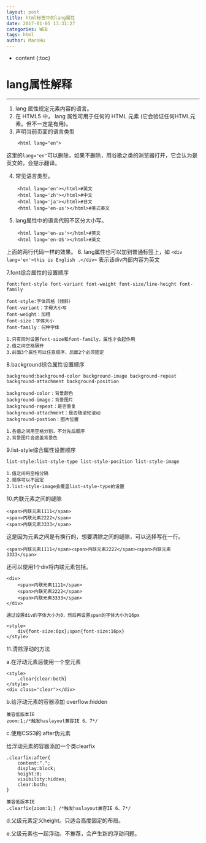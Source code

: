 ```yaml
---
layout: post
title: html标签中的lang属性
date: 2017-01-05 13:31:27
categories: WEB
tags: html
author: MarsHu
---
```


* content
{:toc}

# lang属性解释 #
----------
1. lang 属性规定元素内容的语言。
2. 在 HTML5 中， lang 属性可用于任何的 HTML 元素 (它会验证任何HTML元素。但不一定是有用)。
3. 声明当前页面的语言类型
```
	<html lang="en">
```
这里的`lang="en"`可以删除，如果不删除，用谷歌之类的浏览器打开，它会认为是英文的，会提示翻译。




4. 常见语言类型。
```
	<html lang='en'></html>#英文
	<html lang='zh'></html>#中文
	<html lang='ja'></html>#日文
	<html lang='en-us'></html>#美式英文
```
5. lang属性中的语言代码不区分大小写。
```
	<html lang='en-us'></html>#英文
	<html lang='en-US'></html>#英文
```
上面的两行代码一样的效果。
6. lang属性也可以加到普通标签上，如
	```
	<div lang='en'>this is English .</div>
	```
表示该div内部内容为英文

7.font综合属性的设置顺序

	font:font-style font-variant font-weight font-size/line-height font-family

	font-style:字体风格（倾斜）
	font-variant：字母大小写
	font-weight：加粗
	font-size：字体大小
	font-family：何种字体

	1.只有同时设置font-size和font-family，属性才会起作用
	2.值之间空格隔开
	3.前面3个属性可以任意顺序，后面2个必须固定

8.background综合属性设置顺序

	background:background-color background-image background-repeat background-attachment background-position 

	background-color：背景颜色
	background-image：背景图片
	background-repeat：是否重复
	background-attachment：是否随滚轮滚动
	background-postion：图片位置

	1.各值之间用空格分割，不分先后顺序
	2.背景图片会遮盖背景色

9.list-style综合属性设置顺序

	list-style:list-style-type list-style-position list-style-image

	1.值之间用空格分隔
	2.顺序可以不固定
	3.list-style-image会覆盖list-style-type的设置

10.内联元素之间的缝隙

	<span>内联元素1111</span>
	<span>内联元素2222</span>
	<span>内联元素3333</span>

这是因为元素之间是有换行的，想要清除之间的缝隙，可以选择写在一行。

	<span>内联元素1111</span><span>内联元素2222</span><span>内联元素3333</span>

还可以使用1个div将内联元素包括。

	<div>
		<span>内联元素1111</span>
		<span>内联元素2222</span>
		<span>内联元素3333</span>
	</div>

	通过设置div的字体大小为0，然后再设置span的字体大小为16px

	<style>
		div{font-size:0px};span{font-size:16px}
	</style>

11.清除浮动的方法

a.在浮动元素后使用一个空元素
	
	<style>
		.clear{clear:both}
	</style>
	<div class="clear"></div>

b.给浮动元素的容器添加 overflow:hidden

	兼容低版本IE
	zoom:1;/*触发haslayout兼容IE 6、7*/

c.使用CSS3的:after伪元素

给浮动元素的容器添加一个类clearfix

	.clearfix:after{
		content:".";
		display:block;
		height:0;
		visibility:hidden;
		clear:both;
	}
	
	兼容低版本IE
	.clearfix{zoom:1;} /*触发haslayout兼容IE 6、7*/

d.父级元素定义height。只适合高度固定的布局。

e.父级元素也一起浮动。不推荐，会产生新的浮动问题。